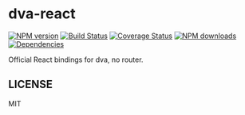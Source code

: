 # dva-react

[![NPM version](https://img.shields.io/npm/v/dva-no-router.svg?style=flat)](https://npmjs.org/package/dva-no-router)
[![Build Status](https://img.shields.io/travis/dvajs/dva-no-router.svg?style=flat)](https://travis-ci.org/dvajs/dva-no-router)
[![Coverage Status](https://img.shields.io/coveralls/dvajs/dva-no-router.svg?style=flat)](https://coveralls.io/r/dvajs/dva-no-router)
[![NPM downloads](http://img.shields.io/npm/dm/dva-no-router.svg?style=flat)](https://npmjs.org/package/dva-no-router)
[![Dependencies](https://david-dm.org/dvajs/dva-no-router/status.svg)](https://david-dm.org/dvajs/dva-no-router)

Official React bindings for dva, no router.

## LICENSE

MIT
